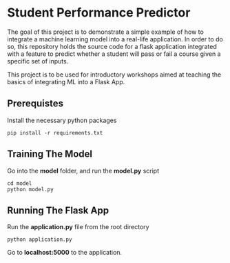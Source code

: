 # Student Performance Predictor

The goal of this project is to demonstrate a simple example of how to integrate a machine learning model into a real-life application. In order to do so, this repository holds the source code for a flask application integrated with a feature to predict whether a student will pass or fail a course given a specific set of inputs.

This project is to be used for introductory workshops aimed at teaching the basics of integrating ML into a Flask App.

## Prerequistes

Install the necessary python packages

```
pip install -r requirements.txt 
```

## Training The Model

Go into the **model** folder, and run the **model.py** script

```
cd model
python model.py
```

## Running The Flask App

Run the **application.py** file from the root directory

```
python application.py
```

Go to **localhost:5000** to the application.